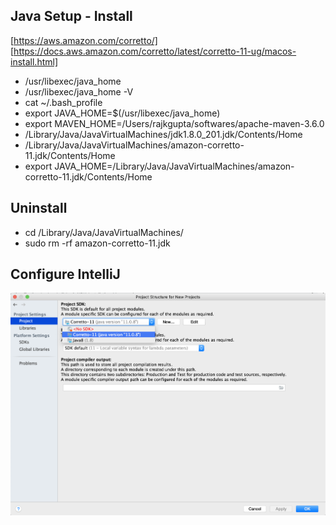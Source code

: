 
## Java Setup - Install ##
[https://aws.amazon.com/corretto/]
[https://docs.aws.amazon.com/corretto/latest/corretto-11-ug/macos-install.html]

- /usr/libexec/java_home
- /usr/libexec/java_home -V
- cat ~/.bash_profile
- export JAVA_HOME=$(/usr/libexec/java_home)
- export MAVEN_HOME=/Users/rajkgupta/softwares/apache-maven-3.6.0
- /Library/Java/JavaVirtualMachines/jdk1.8.0_201.jdk/Contents/Home
- /Library/Java/JavaVirtualMachines/amazon-corretto-11.jdk/Contents/Home
- export JAVA_HOME=/Library/Java/JavaVirtualMachines/amazon-corretto-11.jdk/Contents/Home

## Uninstall ##
- cd /Library/Java/JavaVirtualMachines/
- sudo rm -rf amazon-corretto-11.jdk


## Configure IntelliJ ##
![IntelliJ Configure](https://github.com/rajgupta5/Automation-Testing-In-Java/blob/main/ProjectStructureForNewProjects.png)
